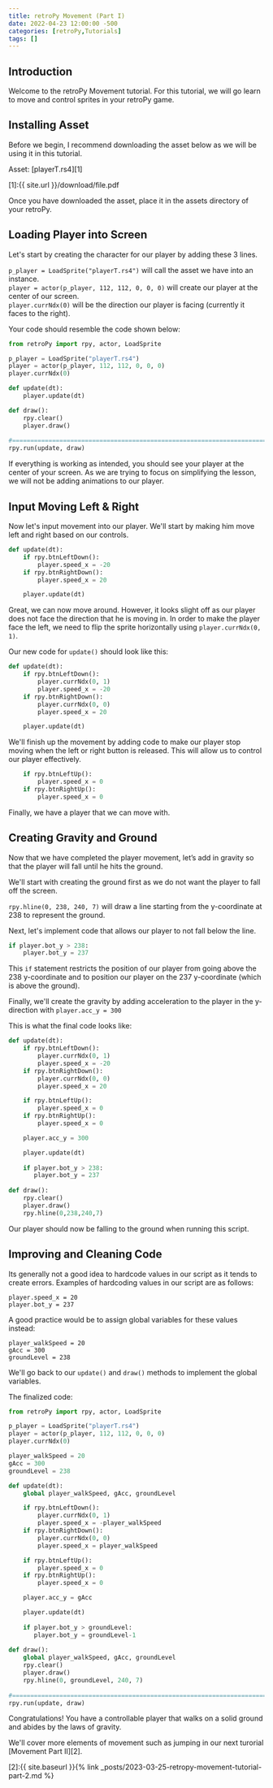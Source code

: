 ```yaml
---
title: retroPy Movement (Part I)
date: 2022-04-23 12:00:00 -500
categories: [retroPy,Tutorials]
tags: []
---
```


## Introduction

Welcome to the retroPy Movement tutorial. For this tutorial, we will go learn to move and control sprites in your retroPy game. 

## Installing Asset
Before we begin, I recommend downloading the asset below as we will be using it in this tutorial.

Asset:
[playerT.rs4][1]

[1]:{{ site.url }}/download/file.pdf

Once you have downloaded the asset, place it in the assets directory of your retroPy.

## Loading Player into Screen

Let's start by creating the character for our player by adding these 3 lines.

`p_player = LoadSprite("playerT.rs4")` will call the asset we have into an instance.<br>
`player = actor(p_player, 112, 112, 0, 0, 0)` will create our player at the center of our screen.<br>
`player.currNdx(0)` will be the direction our player is facing (currently it faces to the right).

Your code should resemble the code shown below:

```python
from retroPy import rpy, actor, LoadSprite

p_player = LoadSprite("playerT.rs4")
player = actor(p_player, 112, 112, 0, 0, 0)
player.currNdx(0)

def update(dt):
    player.update(dt)

def draw():
    rpy.clear()
    player.draw()
    
#=========================================================================
rpy.run(update, draw)
```

If everything is working as intended, you should see your player at the center of your screen. As we are trying to focus on simplifying the lesson, we will not be adding animations to our player.

## Input Moving Left & Right

Now let's input movement into our player. We'll start by making him move left and right based on our controls.

```python
def update(dt):
    if rpy.btnLeftDown():
        player.speed_x = -20        
    if rpy.btnRightDown():
        player.speed_x = 20        

    player.update(dt)
```

Great, we can now move around. However, it looks slight off as our player does not face the direction that he is moving in. In order to make the player face the left, we need to flip the sprite horizontally using `player.currNdx(0, 1)`.

Our new code for `update()` should look like this:
```python
def update(dt):
    if rpy.btnLeftDown():
        player.currNdx(0, 1)
        player.speed_x = -20        
    if rpy.btnRightDown():
        player.currNdx(0, 0)
        player.speed_x = 20         

    player.update(dt)
```

We'll finish up the movement by adding code to make our player stop moving when the left or right button is released. This will allow us to control our player effectively.
```python
    if rpy.btnLeftUp():
        player.speed_x = 0
    if rpy.btnRightUp():
        player.speed_x = 0
```

Finally, we have a player that we can move with. 

## Creating Gravity and Ground

Now that we have completed the player movement, let’s add in gravity so that the player will fall until he hits the ground.

We'll start with creating the ground first as we do not want the player to fall off the screen. 

`rpy.hline(0, 238, 240, 7)` will draw a line starting from the y-coordinate at 238 to represent the ground.

Next, let's implement code that allows our player to not fall below the line.

```python
if player.bot_y > 238:
    player.bot_y = 237
```

This `if` statement restricts the position of our player from going above the 238 y-coordinate and to position our player on the 237 y-coordinate (which is above the ground).

Finally, we'll create the gravity by adding acceleration to the player in the y-direction with `player.acc_y = 300`

This is what the final code looks like:

```python
def update(dt):
    if rpy.btnLeftDown():
        player.currNdx(0, 1)
        player.speed_x = -20        
    if rpy.btnRightDown():
        player.currNdx(0, 0)
        player.speed_x = 20   

    if rpy.btnLeftUp():
        player.speed_x = 0
    if rpy.btnRightUp():
        player.speed_x = 0      

    player.acc_y = 300

    player.update(dt)
    
    if player.bot_y > 238:
       player.bot_y = 237
        
def draw():
    rpy.clear()
    player.draw()
    rpy.hline(0,238,240,7)
```

Our player should now be falling to the ground when running this script.

## Improving and Cleaning Code

Its generally not a good idea to hardcode values in our script as it tends to create errors. Examples of hardcoding values in our script are as follows:

`player.speed_x = 20`<br>
`player.bot_y = 237`

A good practice would be to assign global variables for these values instead:

`player_walkSpeed = 20` <br>
`gAcc = 300` <br>
`groundLevel = 238` <br>

We'll go back to our `update()` and `draw()`  methods to implement the global variables.

The finalized code:
```python
from retroPy import rpy, actor, LoadSprite

p_player = LoadSprite("playerT.rs4")
player = actor(p_player, 112, 112, 0, 0, 0)
player.currNdx(0)

player_walkSpeed = 20
gAcc = 300
groundLevel = 238

def update(dt):
    global player_walkSpeed, gAcc, groundLevel   

    if rpy.btnLeftDown():
        player.currNdx(0, 1)
        player.speed_x = -player_walkSpeed        
    if rpy.btnRightDown():
        player.currNdx(0, 0)
        player.speed_x = player_walkSpeed     

    if rpy.btnLeftUp():
        player.speed_x = 0
    if rpy.btnRightUp():
        player.speed_x = 0    

    player.acc_y = gAcc

    player.update(dt)
    
    if player.bot_y > groundLevel:
       player.bot_y = groundLevel-1
        
def draw():
    global player_walkSpeed, gAcc, groundLevel     
    rpy.clear()
    player.draw()
    rpy.hline(0, groundLevel, 240, 7)
    
#=========================================================================
rpy.run(update, draw)  
```

Congratulations! You have a controllable player that walks on a solid ground and abides by the laws of gravity.

We'll cover more elements of movement such as jumping in our next turorial [Movement Part II][2].

[2]:{{ site.baseurl }}{% link _posts/2023-03-25-retropy-movement-tutorial-part-2.md %}